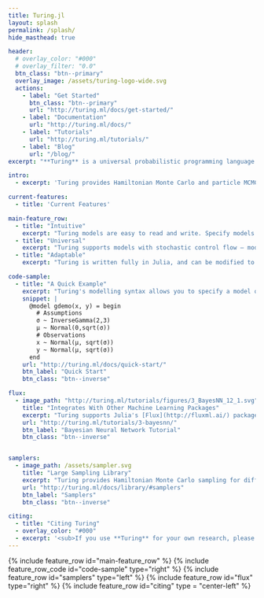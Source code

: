 ```yaml
---
title: Turing.jl
layout: splash
permalink: /splash/
hide_masthead: true

header:
  # overlay_color: "#000"
  # overlay_filter: "0.0"
  btn_class: "btn--primary"
  overlay_image: /assets/turing-logo-wide.svg
  actions:
    - label: "Get Started"
      btn_class: "btn--primary"
      url: "http://turing.ml/docs/get-started/"
    - label: "Documentation"
      url: "http://turing.ml/docs/"
    - label: "Tutorials"
      url: "http://turing.ml/tutorials/"
    - label: "Blog"
      url: "/blog/"
excerpt: "**Turing** is a universal probabilistic programming language with an intuitive modelling interface, composable probabilistic inference, and computational scalability."

intro:
  - excerpt: 'Turing provides Hamiltonian Monte Carlo and particle MCMC sampling algorithms for complex posterior distributions ideal for distributions involving discrete variables and stochastic control flows.'

current-features:
  - title: 'Current Features'

main-feature_row:
  - title: "Intuitive"
    excerpt: "Turing models are easy to read and write. Specify models quickly and easily."
  - title: "Universal"
    excerpt: "Turing supports models with stochastic control flow — models work the way you write them."
  - title: "Adaptable"
    excerpt: "Turing is written fully in Julia, and can be modified to suit your needs."

code-sample:
  - title: "A Quick Example"
    excerpt: "Turing's modelling syntax allows you to specify a model quickly and easily. Straightforward models can be expressed in the same way as complex, hierarchical models with stochastic control flow."
    snippet: |
      @model gdemo(x, y) = begin
        # Assumptions
        σ ~ InverseGamma(2,3)
        μ ~ Normal(0,sqrt(σ))
        # Observations
        x ~ Normal(μ, sqrt(σ))
        y ~ Normal(μ, sqrt(σ))
      end
    url: "http://turing.ml/docs/quick-start/"
    btn_label: "Quick Start"
    btn_class: "btn--inverse"

flux:
  - image_path: "http://turing.ml/tutorials/figures/3_BayesNN_12_1.svg"
    title: "Integrates With Other Machine Learning Packages"
    excerpt: "Turing supports Julia's [Flux](http://fluxml.ai/) package for automatic differentiation. Combine Turing and Flux to construct probabalistic variants of traditional machine learning models."
    url: "http://turing.ml/tutorials/3-bayesnn/"
    btn_label: "Bayesian Neural Network Tutorial"
    btn_class: "btn--inverse"


samplers:
  - image_path: /assets/sampler.svg
    title: "Large Sampling Library"
    excerpt: "Turing provides Hamiltonian Monte Carlo sampling for differentiable posterior distributions, Particle MCMC sampling for complex posterior distributions involving discrete variables and stochastic control flow, and Gibbs sampling which combines particle MCMC, HMC and many other MCMC algorithms."
    url: "http://turing.ml/docs/library/#samplers"
    btn_label: "Samplers"
    btn_class: "btn--inverse"

citing:
  - title: "Citing Turing"
  - overlay_color: "#000"
  - excerpt: '<sub>If you use **Turing** for your own research, please consider citing the following publication: Hong Ge, Kai Xu, and Zoubin Ghahramani: **Turing: Composable inference for probabilistic programming.** AISTATS 2018 [pdf](http://proceedings.mlr.press/v84/ge18b.html) [bibtex](https://dblp.org/rec/bib2/conf/aistats/GeXG18.bib)</sub>'
---
```


{% include feature_row id="main-feature_row" %}
{% include feature_row_code id="code-sample" type="right" %}
{% include feature_row id="samplers" type="left" %}
{% include feature_row id="flux" type="right" %}
{% include feature_row id="citing" type = "center-left" %}
